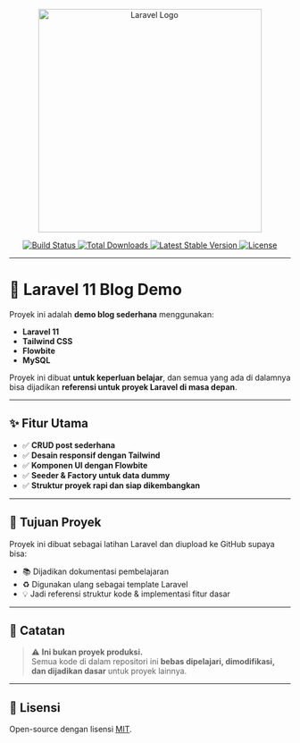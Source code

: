 <p align="center">
  <a href="https://laravel.com" target="_blank">
    <img src="https://raw.githubusercontent.com/laravel/art/master/logo-lockup/5%20SVG/2%20CMYK/1%20Full%20Color/laravel-logolockup-cmyk-red.svg" width="400" alt="Laravel Logo">
  </a>
</p>

<p align="center">
  <a href="https://github.com/laravel/framework/actions">
    <img src="https://github.com/laravel/framework/workflows/tests/badge.svg" alt="Build Status">
  </a>
  <a href="https://packagist.org/packages/laravel/framework">
    <img src="https://img.shields.io/packagist/dt/laravel/framework" alt="Total Downloads">
  </a>
  <a href="https://packagist.org/packages/laravel/framework">
    <img src="https://img.shields.io/packagist/v/laravel/framework" alt="Latest Stable Version">
  </a>
  <a href="https://packagist.org/packages/laravel/framework">
    <img src="https://img.shields.io/packagist/l/laravel/framework" alt="License">
  </a>
</p>

---

# 📝 Laravel 11 Blog Demo

Proyek ini adalah **demo blog sederhana** menggunakan:

- **Laravel 11**
- **Tailwind CSS**
- **Flowbite**
- **MySQL**

Proyek ini dibuat **untuk keperluan belajar**, dan semua yang ada di dalamnya bisa dijadikan **referensi untuk proyek Laravel di masa depan**.

---

## ✨ Fitur Utama

- ✅ **CRUD post sederhana**
- ✅ **Desain responsif dengan Tailwind**
- ✅ **Komponen UI dengan Flowbite**
- ✅ **Seeder & Factory untuk data dummy**
- ✅ **Struktur proyek rapi dan siap dikembangkan**

---

## 🎯 Tujuan Proyek

Proyek ini dibuat sebagai latihan Laravel dan diupload ke GitHub supaya bisa:

- 📚 Dijadikan dokumentasi pembelajaran
- ♻️ Digunakan ulang sebagai template Laravel
- 💡 Jadi referensi struktur kode & implementasi fitur dasar

---

## 📌 Catatan

> ⚠️ **Ini bukan proyek produksi.**  
> Semua kode di dalam repositori ini **bebas dipelajari, dimodifikasi, dan dijadikan dasar** untuk proyek lainnya.

---

## 🪪 Lisensi

Open-source dengan lisensi [MIT](https://opensource.org/licenses/MIT).
